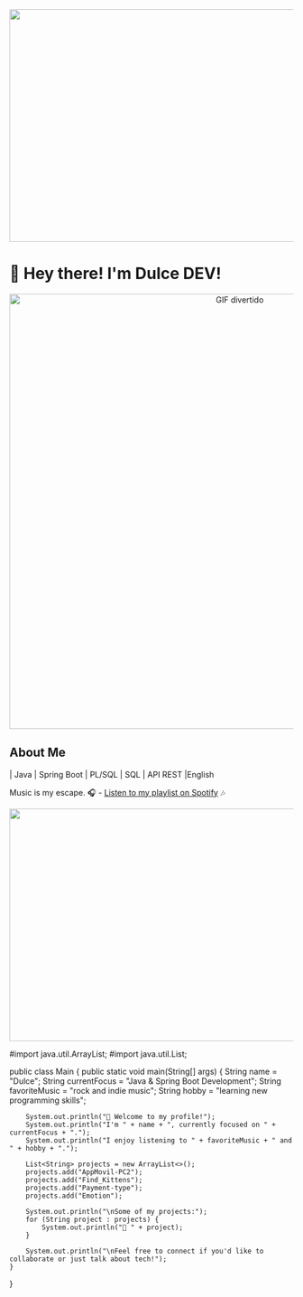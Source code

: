 <img src="https://i.giphy.com/media/v1.Y2lkPTc5MGI3NjExOTRsc3NoNmNoMXo2MWc5b3d3amNrejJpcGxrM2tyb3NlcTJpanNhMyZlcD12MV9pbnRlcm5hbF9naWZfYnlfaWQmY3Q9Zw/KpACNEh8jXK2Q/giphy.gif" width="1045" height="412" />

# 👋 Hey there! I'm Dulce DEV!

<div align="center">
  <img src="https://i.giphy.com/media/v1.Y2lkPTc5MGI3NjExdGw1cGd4MmwzenZ3enV0M2NmajRqc2VlNG1ocXBmdjg4cWVtYjBsNyZlcD12MV9pbnRlcm5hbF9naWZfYnlfaWQmY3Q9Zw/26DMYM4S4RytWCoQU/giphy-downsized.gif" alt="GIF divertido" alt="GIF divertido" width="801" height="771"/>
</div>

## About Me

| Java | Spring Boot | PL/SQL | SQL | API REST |English

Music is my escape. 🎧 -  [Listen to my playlist on Spotify](https://open.spotify.com/playlist/3XJ2HdMQ3K1hONtlkRRYyg?utm_source=generator) 🎶

<img src="https://i.giphy.com/media/v1.Y2lkPTc5MGI3NjExYnI0ZnAxZDY0OHp1ZzhraW11dmNvMjJydm0wazRlaGZ2Zmw4Njk3byZlcD12MV9pbnRlcm5hbF9naWZfYnlfaWQmY3Q9dg/tdDByjqJsARvQvCPqq/giphy.gif" width="1045" height="412" />

#import java.util.ArrayList;
#import java.util.List;

public class Main {
    public static void main(String[] args) {
        String name = "Dulce";
        String currentFocus = "Java & Spring Boot Development";
        String favoriteMusic = "rock and indie music";
        String hobby = "learning new programming skills";

        System.out.println("👋 Welcome to my profile!");
        System.out.println("I'm " + name + ", currently focused on " + currentFocus + ".");
        System.out.println("I enjoy listening to " + favoriteMusic + " and " + hobby + ".");

        List<String> projects = new ArrayList<>();
        projects.add("AppMovil-PC2");
        projects.add("Find_Kittens");
        projects.add("Payment-type");
        projects.add("Emotion");

        System.out.println("\nSome of my projects:");
        for (String project : projects) {
            System.out.println("🔹 " + project);
        }

        System.out.println("\nFeel free to connect if you'd like to collaborate or just talk about tech!");
    }
}
